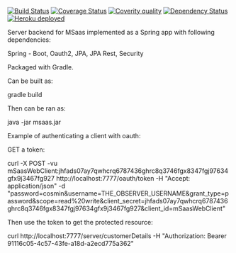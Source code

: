 
[![Build Status](https://travis-ci.org/cosminj/msaas.svg?branch=master)](https://travis-ci.org/cosminj/msaas)
[![Coverage Status](https://img.shields.io/coveralls/cosminj/msaas.svg?branch=master)](https://coveralls.io/r/cosminj/msaas?branch=master)
[![Coverity quality](https://scan.coverity.com/projects/4695/badge.svg)](https://scan.coverity.com/projects/4695)
[![Dependency Status](https://www.versioneye.com/user/projects/551902586974b846dc000053/badge.svg?style=flat)](https://www.versioneye.com/user/projects/551902586974b846dc000053)
[![Heroku deployed](https://heroku-badge.herokuapp.com/?app=msaas-server)](https://msaas-server.herokuapp.com)

Server backend for MSaas implemented as a Spring app with following dependencies:

Spring - Boot, Oauth2, JPA, JPA Rest, Security

Packaged with Gradle.

Can be built as:

gradle build

Then can be ran as:

java -jar msaas.jar



Example of authenticating a client with oauth:

GET a token:

curl -X POST -vu mSaasWebClient:jhfads07ay7qwhcrq6787436ghrc8q3746fgx8347fgj97634gfx9j3467fg927 http://localhost:7777/oauth/token -H "Accept: application/json" -d "password=cosmin&username=THE_OBSERVER_USERNAME&grant_type=password&scope=read%20write&client_secret=jhfads07ay7qwhcrq6787436ghrc8q3746fgx8347fgj97634gfx9j3467fg927&client_id=mSaasWebClient"

Then use the token to get the protected resource:

curl http://localhost:7777/server/customerDetails -H "Authorization: Bearer 91116c05-4c57-43fe-a18d-a2ecd775a362"


